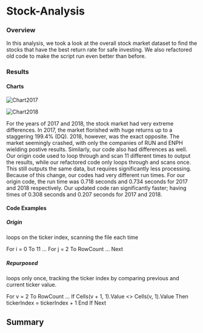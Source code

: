 # Stock-Analysis

### Overview
  In this analysis, we took a look at the overall stock market dataset to find the stocks that have the best return rate for safe investing. We also refactored old code to make the script run even better than before. 
  
### Results


#### Charts
![Chart2017](https://user-images.githubusercontent.com/119345840/207919495-afa28e17-56de-472c-829f-043efbf9c092.PNG)

![Chart2018](https://user-images.githubusercontent.com/119345840/207919575-3e39a3d2-b7ab-4108-b703-626270568243.PNG)

  For the years of 2017 and 2018, the stock market had very extreme differences. In 2017, the market florished with huge returns up to a staggering 199.4% (DQ). 2018, however, was the exact opposite. The market seemingly crashed, with only the companies of RUN and ENPH wielding postive results. Similarly, our code also had differences as well. Our origin code used to loop through and scan 11 different times to output the results, while our refactored code only loops through and scans once. This still outputs the same data, but requires significantly less processing. Because of this change, our codes had very different run times. For our origin code, the run time was 0.718 seconds and 0.734 seconds for 2017 and 2018 respectively. Our updated code ran significantly faster; having times of 0.308 seconds and 0.207 seconds for 2017 and 2018. 

#### Code Examples 

##### Origin

loops on the ticker index, scanning the file each time

For i = 0 To 11
    ...
       For j = 2 To RowCount
	...
       Next 



##### Repurposed

loops only once, tracking the ticker index by comparing previous and current ticker value.

For v = 2 To RowCount
    ...
    If Cells(v + 1, 1).Value <> Cells(v, 1).Value Then
       tickerIndex = tickerIndex + 1
    End If
Next

## Summary
